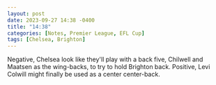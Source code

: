```yaml
---
layout: post
date: 2023-09-27 14:38 -0400
title: "14:38"
categories: [Notes, Premier League, EFL Cup]
tags: [Chelsea, Brighton]
---
```


Negative, Chelsea look like they'll play with a back five, Chilwell and Maatsen as the wing-backs, to try to hold Brighton back. Positive, Levi Colwill might finally be used as a center center-back. 



